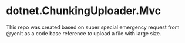 # dotnet.ChunkingUploader.Mvc
This repo was created based on super special emergency request from @yenlt as a code base reference to upload a file with large size.
